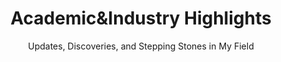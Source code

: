 ---
title: Academic&Industry  Highlights
subtitle: Updates, Discoveries, and Stepping Stones in My Field
type: "news"
---